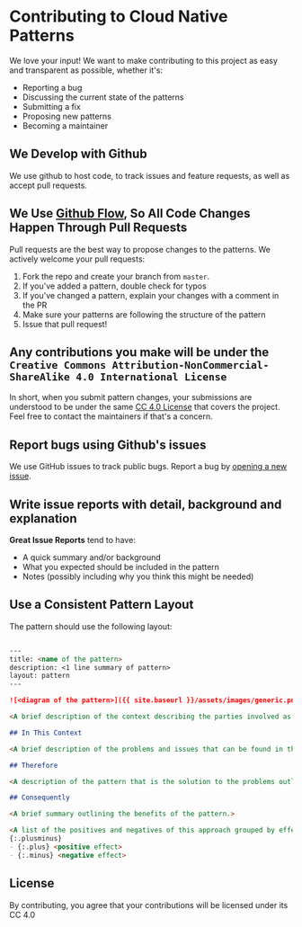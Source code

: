 # Contributing to Cloud Native Patterns
We love your input! We want to make contributing to this project as easy and transparent as possible, whether it's:

- Reporting a bug
- Discussing the current state of the patterns
- Submitting a fix
- Proposing new patterns
- Becoming a maintainer

## We Develop with Github
We use github to host code, to track issues and feature requests, as well as accept pull requests.

## We Use [Github Flow](https://guides.github.com/introduction/flow/index.html), So All Code Changes Happen Through Pull Requests
Pull requests are the best way to propose changes to the patterns. We actively welcome your pull requests:

1. Fork the repo and create your branch from `master`.
2. If you've added a pattern, double check for typos
3. If you've changed a pattern, explain your changes with a comment in the PR
5. Make sure your patterns are following the structure of the pattern
6. Issue that pull request!

## Any contributions you make will be under the `Creative Commons Attribution-NonCommercial-ShareAlike 4.0 International License`
In short, when you submit pattern changes, your submissions are understood to be under the same [CC 4.0 License](https://creativecommons.org/licenses/by-nc-sa/4.0/) that covers the project. Feel free to contact the maintainers if that's a concern.

## Report bugs using Github's issues
We use GitHub issues to track public bugs. Report a bug by [opening a new issue](https://github.com/ContainerSolutions/cloud-native-patterns/issues/new/choose).

## Write issue reports with detail, background and explanation

**Great Issue Reports** tend to have:

- A quick summary and/or background
- What you expected should be included in the pattern
- Notes (possibly including why you think this might be needed)

## Use a Consistent Pattern Layout
The pattern should use the following layout:
```markdown

---
title: <name of the pattern>
description: <1 line summary of pattern>
layout: pattern
---

![<diagram of the pattern>]({{ site.baseurl }}/assets/images/generic.png <link to image if relevant>) 

<A brief description of the context describing the parties involved as “you” or “an organisation”>

## In This Context

<A brief description of the problems and issues that can be found in this context>

## Therefore

<A description of the pattern that is the solution to the problems outlined before and the steps required to adopt that pattern>

## Consequently

<A brief summary outlining the benefits of the pattern.>

<A list of the positives and negatives of this approach grouped by effect>
{:.plusminus}
- {:.plus} <positive effect>
- {:.minus} <negative effect>

```

## License
By contributing, you agree that your contributions will be licensed under its CC 4.0

